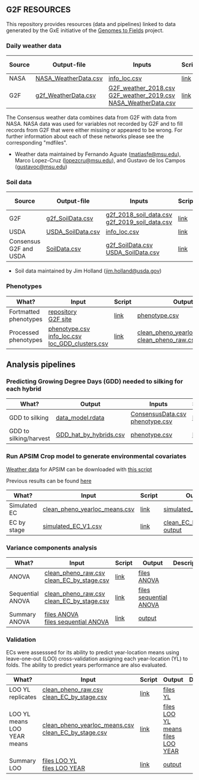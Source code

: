 ## G2F RESOURCES


This repository provides resources (data and pipelines) linked to data generated by the GxE initiative of the [Genomes to Fields](https://www.genomes2fields.org/) project.

### Daily weather data

|Source |Output-file|Inputs|Script|Data dictionary|
|---------|------|------|------|--------|
| NASA |[NASA_WeatherData.csv](https://github.com/QuantGen/G2F_RESOURCES/blob/main/Data/OutputFiles/NASA_WeatherData.csv)|[info_loc.csv](https://github.com/QuantGen/G2F_RESOURCES/blob/main/Data/OutputFiles/info_loc.csv)|[link](https://github.com/QuantGen/G2F_RESOURCES/blob/main/Rcodes/NASAWeatherData.R)| [link](https://github.com/QuantGen/G2F_RESOURCES/blob/main/mdfiles/NASAWeatherData.md) |
| G2F |  [g2f_WeatherData.csv](https://github.com/QuantGen/G2F_RESOURCES/blob/main/Data/OutputFiles/g2f_WeatherData.csv)  | [G2F_weather_2018.csv](https://github.com/QuantGen/G2F_RESOURCES/blob/main/Data/EnvironmentalCovariates/G2F_weather_2018.csv.zip) <br>[G2F_weather_2019.csv](https://github.com/QuantGen/G2F_RESOURCES/blob/main/Data/EnvironmentalCovariates/G2F_weather_2019.csv.zip)<br/> [NASA_WeatherData.csv](https://github.com/QuantGen/G2F_RESOURCES/blob/main/Data/OutputFiles/NASA_WeatherData.csv) | [link](https://github.com/QuantGen/G2F_RESOURCES/blob/main/Rcodes/g2f_WeatherData.R)  | [link](https://github.com/QuantGen/G2F_RESOURCES/blob/main/mdfiles/g2f_WeatherData.md) |

The Consensus weather data combines data from G2F with data from NASA. NASA data was used for variables not recorded by G2F and to fill records from G2F that were either missing or appeared to be wrong. For further information about each of these networks please see the corresponding "mdfiles".
* Weather data maintained by Fernando Aguate (matiasfe@msu.edu), Marco Lopez-Cruz (lopezcru@msu.edu), and Gustavo de los Campos (gustavoc@msu.edu)

### Soil data

|Source |Output-file|Inputs|Script|Data dictionary|
|---------|------|------|------|--------|
| G2F |[g2f_SoilData.csv](https://github.com/QuantGen/G2F_RESOURCES/blob/main/Data/OutputFiles/g2f_SoilData.csv) | [g2f_2018_soil_data.csv](https://github.com/QuantGen/G2F_RESOURCES/blob/main/Data/Metadata/g2f_2018_soil_data.csv) <br>[g2f_2019_soil_data.csv](https://github.com/QuantGen/G2F_RESOURCES/blob/main/Data/Metadata/g2f_2019_soil_data.csv)<br/> | [link](https://github.com/QuantGen/G2F_RESOURCES/blob/main/Rcodes/g2f_SoilData.R) | [link](https://github.com/QuantGen/G2F_RESOURCES/blob/main/mdfiles/g2f_soil_data.md) |
| USDA |[USDA_SoilData.csv](https://github.com/QuantGen/G2F_RESOURCES/blob/main/Data/OutputFiles/USDA_SoilData.csv) | [info_loc.csv](https://github.com/QuantGen/G2F_RESOURCES/blob/main/Data/OutputFiles/info_loc.csv) | [link](https://github.com/QuantGen/G2F_RESOURCES/blob/main/Rcodes/SoilDataCode.R) | [link](https://github.com/QuantGen/G2F_RESOURCES/blob/main/mdfiles/soil_data_from_USDA.md) |
| Consensus G2F and USDA | [SoilData.csv](https://github.com/QuantGen/G2F_RESOURCES/blob/main/Data/OutputFiles/SoilData.csv) | [g2f_SoilData.csv](https://github.com/QuantGen/G2F_RESOURCES/blob/main/Data/OutputFiles/g2f_SoilData.csv) <br>[USDA_SoilData.csv](https://github.com/QuantGen/G2F_RESOURCES/blob/main/Data/OutputFiles/USDA_SoilData.csv)<br/> | [link](https://github.com/QuantGen/G2F_RESOURCES/blob/main/Rcodes/Consensus_SoilData.R) | [link](https://github.com/QuantGen/G2F_RESOURCES/blob/main/mdfiles/Consensus_SoilData.md) | 
* Soil data maintained by Jim Holland (jim.holland@usda.gov)

### Phenotypes

| What? | Input | Script | Output | Description |
|-------|-------|--------|--------|-------------|
|Fortmatted phenotypes | [repository](https://github.com/QuantGen/G2F_RESOURCES/tree/main/Data/Phenotypes) <br>[G2F site](https://www.genomes2fields.org/resources/)<br/> | [link](https://github.com/QuantGen/G2F_RESOURCES/blob/main/Rcodes/Phenotypes.R) | [phenotype.csv](https://github.com/QuantGen/G2F_RESOURCES/blob/main/Data/OutputFiles/phenotypes.csv) | [link](https://github.com/QuantGen/G2F_RESOURCES/blob/main/mdfiles/phenotypes.md) |
|Processed phenotypes | [phenotype.csv](https://github.com/QuantGen/G2F_RESOURCES/blob/main/Data/OutputFiles/phenotypes.csv) <br>[info_loc.csv](https://github.com/QuantGen/G2F_RESOURCES/blob/main/Data/OutputFiles/info_loc.csv)<br/> [loc_GDD_clusters.csv](https://github.com/QuantGen/G2F_RESOURCES/blob/main/Data/loc_GDD_clusters.csv) | [link](https://github.com/QuantGen/G2F_RESOURCES/blob/main/Rcodes/prepare_pheno_data.R) | [clean_pheno_yearloc_means.csv](https://github.com/QuantGen/G2F_RESOURCES/blob/main/Data/OutputFiles/clean_pheno_yearloc_means.csv)  <br>[clean_pheno_raw.csv](https://github.com/QuantGen/G2F_RESOURCES/blob/main/Data/OutputFiles/clean_pheno_raw.csv)<br/> | |

## Analysis pipelines

### Predicting Growing Degree Days (GDD) needed to silking for each hybrid

| What? | Output | Inputs | Script |
|-------|--------|--------|--------|
| GDD to silking | [data_model.rdata](https://github.com/QuantGen/G2F_RESOURCES/blob/main/Data/GDDtoFlowering/data_model.rdata) | [ConsensusData.csv](https://github.com/QuantGen/G2F_RESOURCES/blob/main/Data/OutputFiles/ConsensusData.csv)  <br>[phenotype.csv](https://github.com/QuantGen/G2F_RESOURCES/blob/main/Data/OutputFiles/phenotypes.csv)<br/> | [link](https://github.com/QuantGen/G2F_RESOURCES/blob/main/mdfiles/GDDPredictFlowering.md) |
| GDD to silking/harvest| [GDD_hat_by_hybrids.csv](https://github.com/QuantGen/G2F_RESOURCES/blob/main/Data/OutputFiles/GDD_hat_by_hybrids.csv) | [phenotype.csv](https://github.com/QuantGen/G2F_RESOURCES/blob/main/Data/OutputFiles/phenotypes.csv) | [link](https://github.com/QuantGen/G2F_RESOURCES/blob/main/mdfiles/GDDPredict_MM.md) |

### Run APSIM Crop model to generate environmental covariates

[Weather data](https://github.com/QuantGen/G2F_RESOURCES/blob/main/Data/APSIM_sim/Weather_data.csv) for APSIM can be downloaded with [this script](https://github.com/QuantGen/G2F_RESOURCES/blob/main/Rcodes/APSIM_getWeather.R)

Previous results can be found [here](https://github.com/QuantGen/G2F_RESOURCES/blob/main/mdfiles/APSIM_sim_old.md)

| What? | Input | Script | Output | Description |
|-------|-------|--------|--------|-------------|
|   Simulated EC   | [clean_pheno_yearloc_means.csv](https://github.com/QuantGen/G2F_RESOURCES/blob/main/Data/OutputFiles/clean_pheno_yearloc_means.csv) | [link](https://github.com/QuantGen/G2F_RESOURCES/blob/main/Rcodes/APSIM_codeV1.R) | [simulated_EC_V1.csv](https://github.com/QuantGen/G2F_RESOURCES/blob/main/Data/OutputFiles/simulated_EC_V1.csv) | [link](https://github.com/QuantGen/G2F_RESOURCES/blob/main/mdfiles/APSIM_v0.md) |
| EC by stage  | [simulated_EC_V1.csv](https://github.com/QuantGen/G2F_RESOURCES/blob/main/Data/OutputFiles/simulated_EC_V1.csv) | [link](https://github.com/QuantGen/G2F_RESOURCES/blob/main/Rcodes/get_EC_by_stage.Rmd) | [clean_EC_by_stage.csv](https://github.com/QuantGen/G2F_RESOURCES/blob/main/Data/OutputFiles/clean_EC_by_stage.csv) <br>[output](https://github.com/QuantGen/G2F_RESOURCES/blob/main/Rcodes/get_EC_by_stage.pdf)<br/>| |

### Variance components analysis

| What? | Input | Script | Output | Description |
|-------|-------|--------|--------|-------------|
|   ANOVA | [clean_pheno_raw.csv](https://github.com/QuantGen/G2F_RESOURCES/blob/main/Data/OutputFiles/clean_pheno_raw.csv)  <br>[clean_EC_by_stage.csv](https://github.com/QuantGen/G2F_RESOURCES/blob/main/Data/OutputFiles/clean_EC_by_stage.csv)<br/> | [link](https://github.com/QuantGen/G2F_RESOURCES/blob/main/Rcodes/fit_mixed_model.R) | [files ANOVA](https://github.com/QuantGen/G2F_RESOURCES/tree/main/Output/run_VC_full_model) |  |
| Sequential ANOVA | [clean_pheno_raw.csv](https://github.com/QuantGen/G2F_RESOURCES/blob/main/Data/OutputFiles/clean_pheno_raw.csv)  <br>[clean_EC_by_stage.csv](https://github.com/QuantGen/G2F_RESOURCES/blob/main/Data/OutputFiles/clean_EC_by_stage.csv)<br/> | [link](https://github.com/QuantGen/G2F_RESOURCES/blob/main/Rcodes/fit_mixed_model_seq.R) | [files sequential ANOVA](https://github.com/QuantGen/G2F_RESOURCES/tree/main/Output/run_VC_full_model_seq) | |
| Summary ANOVA | [files ANOVA](https://github.com/QuantGen/G2F_RESOURCES/tree/main/Output/run_VC_full_model) <br>[files sequential ANOVA](https://github.com/QuantGen/G2F_RESOURCES/tree/main/Output/run_VC_full_model_seq)<br/> | [link](https://github.com/QuantGen/G2F_RESOURCES/blob/main/Rcodes/get_results_VC.Rmd) | [output](https://github.com/QuantGen/G2F_RESOURCES/blob/main/Rcodes/get_results_VC.pdf) | |

### Validation

ECs were assesssed for its ability to predict year-location means using leave-one-out (LOO) cross-validation assigning each year-location (YL) to folds. 
The ability to predict years performance are also evaluated.

| What? | Input | Script | Output | Description |
|-------|-------|--------|--------|-------------|
|  LOO YL replicates | [clean_pheno_raw.csv](https://github.com/QuantGen/G2F_RESOURCES/blob/main/Data/OutputFiles/clean_pheno_raw.csv)  <br>[clean_EC_by_stage.csv](https://github.com/QuantGen/G2F_RESOURCES/blob/main/Data/OutputFiles/clean_EC_by_stage.csv)<br/> | [link](https://github.com/QuantGen/G2F_RESOURCES/blob/main/Rcodes/fit_mixed_model_LOO.R) | [files YL](https://github.com/QuantGen/G2F_RESOURCES/tree/main/Output/run_VC_full_model) |  |
| LOO YL means <br>LOO YEAR means<br/> | [clean_pheno_yearloc_means.csv](https://github.com/QuantGen/G2F_RESOURCES/blob/main/Data/OutputFiles/clean_pheno_yearloc_means.csv) <br>[clean_EC_by_stage.csv](https://github.com/QuantGen/G2F_RESOURCES/blob/main/Data/OutputFiles/clean_EC_by_stage.csv)<br/> | [link](https://github.com/QuantGen/G2F_RESOURCES/blob/main/Rcodes/fit_mixed_model_LOO_means.R) | [files LOO YL means](https://github.com/QuantGen/G2F_RESOURCES/tree/main/Output/run_LOO_YEAR_mean) <br>[files LOO YEAR](https://github.com/QuantGen/G2F_RESOURCES/tree/main/Output/run_LOO_YEAR_mean)<br/>| |
| Summary LOO | [files LOO YL](https://github.com/QuantGen/G2F_RESOURCES/tree/main/Output/run_LOO_YEAR_mean) <br>[files LOO YEAR](https://github.com/QuantGen/G2F_RESOURCES/tree/main/Output/run_LOO_YEAR_mean)<br/> | [link](https://github.com/QuantGen/G2F_RESOURCES/blob/main/Rcodes/get_results_validation.Rmd) | [output](https://github.com/QuantGen/G2F_RESOURCES/blob/main/Rcodes/get_results_validation.pdf) | |

<!-- 
 - [Tools to examine weather data](https://github.com/QuantGen/G2F_RESOURCES/blob/main/ExamineEnvData.md)
       - Consensus data: [wdaily_final.csv](https://github.com/QuantGen/G2F_RESOURCES/blob/main/Data/OutputFiles/wdaily_final.csv)
  - [Calculate growing degree days (GDD) and predict flowering date](https://github.com/QuantGen/G2F_RESOURCES/blob/main/GDDPredictFlowering.md)

 - [Baseline model with lme4]()
 - [Genomic relationships and DNA-derived PCs]()
 - [Genomic Regession using BGLR]()
 - [...]
-->
 
